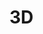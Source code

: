 # 3D

<script setup>
    let data=[{name:'3D粒子地球',code:'AnThreeEarthParticle'},
        {name:'3D全国地图',code:'AnThreeEarthChina3d'}]
</script>

<element :data="data"></element>
